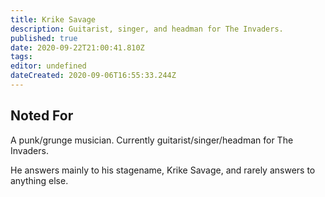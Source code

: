 ```yaml
---
title: Krike Savage
description: Guitarist, singer, and headman for The Invaders.
published: true
date: 2020-09-22T21:00:41.810Z
tags: 
editor: undefined
dateCreated: 2020-09-06T16:55:33.244Z
---
```


Noted For
---------

A punk/grunge musician. Currently guitarist/singer/headman for The Invaders.

He answers mainly to his stagename, Krike Savage, and rarely answers to anything else.